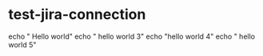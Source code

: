 # test-jira-connection
echo " Hello world"
echo " hello world 3"
echo "hello world 4"
echo " hello world 5"
